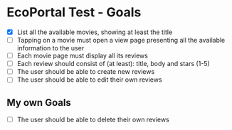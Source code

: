 # EcoPortal Test - Goals

<!-- Acceptance Criteria
You will be evaluated on your UI/UX as we believe this is an important skill to have. Please put time and effort into this.
DO NOT USE EXISTING TEMPLATES. You can copy the design but not the code, we have to evaluate you by your coding skills.
For your solution to be accepted it is required that your application is able to: -->

- [x] List all the available movies, showing at least the title
- [ ] Tapping on a movie must open a view page presenting all the available information to the user
- [ ] Each movie page must display all its reviews
- [ ] Each review should consist of (at least): title, body and stars (1-5)
- [ ] The user should be able to create new reviews
- [ ] The user should be able to edit their own reviews

## My own Goals
- [ ] The user should be able to delete their own reviews

<!-- 
Anything else is up to you (animations, assets, 3rd party dependencies, etc). We will consider all your additions so don't stick to the minimum!
Good luck! -->
